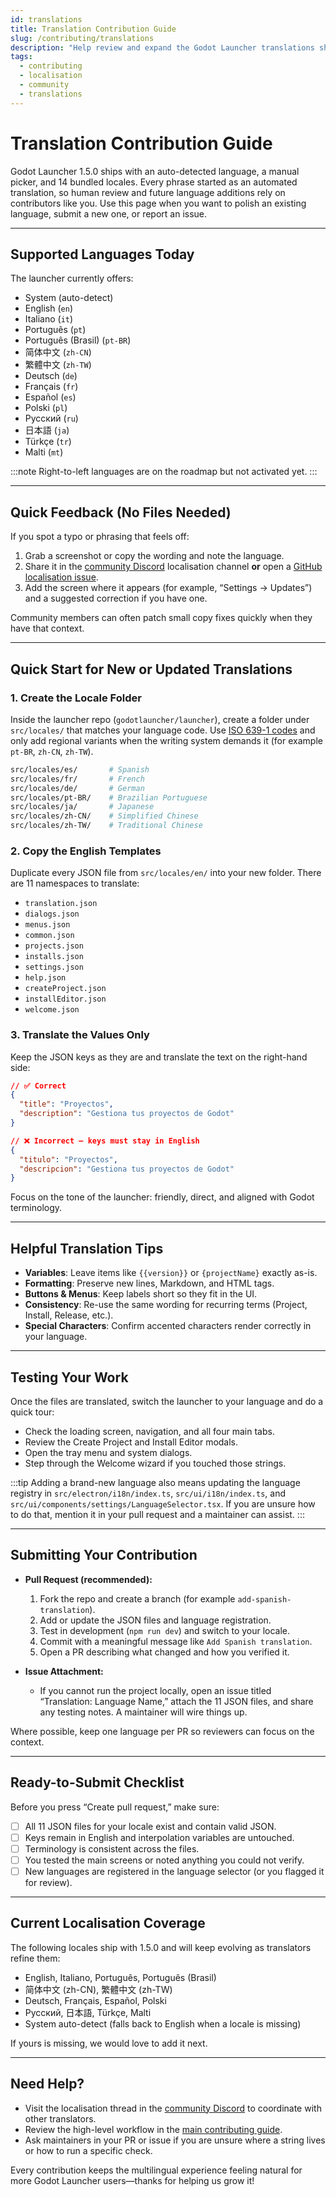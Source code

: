 ```yaml
---
id: translations
title: Translation Contribution Guide
slug: /contributing/translations
description: "Help review and expand the Godot Launcher translations shipped with version 1.5.0, including how to report fixes, submit pull requests, and request new locales."
tags:
  - contributing
  - localisation
  - community
  - translations
---
```


# Translation Contribution Guide

Godot Launcher 1.5.0 ships with an auto-detected language, a manual picker, and 14 bundled locales. Every phrase started as an automated translation, so human review and future language additions rely on contributors like you. Use this page when you want to polish an existing language, submit a new one, or report an issue.

---

## Supported Languages Today

The launcher currently offers:

- System (auto-detect)
- English (`en`)
- Italiano (`it`)
- Português (`pt`)
- Português (Brasil) (`pt-BR`)
- 简体中文 (`zh-CN`)
- 繁體中文 (`zh-TW`)
- Deutsch (`de`)
- Français (`fr`)
- Español (`es`)
- Polski (`pl`)
- Русский (`ru`)
- 日本語 (`ja`)
- Türkçe (`tr`)
- Malti (`mt`)

:::note
Right-to-left languages are on the roadmap but not activated yet.
:::

---

## Quick Feedback (No Files Needed)

If you spot a typo or phrasing that feels off:

1. Grab a screenshot or copy the wording and note the language.
2. Share it in the [community Discord](/community) localisation channel **or** open a [GitHub localisation issue](https://github.com/godotlauncher/launcher/issues/new/choose).
3. Add the screen where it appears (for example, “Settings → Updates”) and a suggested correction if you have one.

Community members can often patch small copy fixes quickly when they have that context.

---

## Quick Start for New or Updated Translations

### 1. Create the Locale Folder

Inside the launcher repo (`godotlauncher/launcher`), create a folder under `src/locales/` that matches your language code. Use [ISO 639-1 codes](https://en.wikipedia.org/wiki/List_of_ISO_639-1_codes) and only add regional variants when the writing system demands it (for example `pt-BR`, `zh-CN`, `zh-TW`).

```bash
src/locales/es/       # Spanish
src/locales/fr/       # French
src/locales/de/       # German
src/locales/pt-BR/    # Brazilian Portuguese
src/locales/ja/       # Japanese
src/locales/zh-CN/    # Simplified Chinese
src/locales/zh-TW/    # Traditional Chinese
```

### 2. Copy the English Templates

Duplicate every JSON file from `src/locales/en/` into your new folder. There are 11 namespaces to translate:

- `translation.json`
- `dialogs.json`
- `menus.json`
- `common.json`
- `projects.json`
- `installs.json`
- `settings.json`
- `help.json`
- `createProject.json`
- `installEditor.json`
- `welcome.json`

### 3. Translate the Values Only

Keep the JSON keys as they are and translate the text on the right-hand side:

```json
// ✅ Correct
{
  "title": "Proyectos",
  "description": "Gestiona tus proyectos de Godot"
}

// ❌ Incorrect — keys must stay in English
{
  "titulo": "Proyectos",
  "descripcion": "Gestiona tus proyectos de Godot"
}
```

Focus on the tone of the launcher: friendly, direct, and aligned with Godot terminology.

---

## Helpful Translation Tips

- **Variables**: Leave items like `{{version}}` or `{projectName}` exactly as-is.
- **Formatting**: Preserve new lines, Markdown, and HTML tags.
- **Buttons & Menus**: Keep labels short so they fit in the UI.
- **Consistency**: Re-use the same wording for recurring terms (Project, Install, Release, etc.).
- **Special Characters**: Confirm accented characters render correctly in your language.

---

## Testing Your Work

Once the files are translated, switch the launcher to your language and do a quick tour:

- Check the loading screen, navigation, and all four main tabs.
- Review the Create Project and Install Editor modals.
- Open the tray menu and system dialogs.
- Step through the Welcome wizard if you touched those strings.

:::tip
Adding a brand-new language also means updating the language registry in `src/electron/i18n/index.ts`, `src/ui/i18n/index.ts`, and `src/ui/components/settings/LanguageSelector.tsx`. If you are unsure how to do that, mention it in your pull request and a maintainer can assist.
:::

---

## Submitting Your Contribution

- **Pull Request (recommended):**
  1. Fork the repo and create a branch (for example `add-spanish-translation`).
  2. Add or update the JSON files and language registration.
  3. Test in development (`npm run dev`) and switch to your locale.
  4. Commit with a meaningful message like `Add Spanish translation`.
  5. Open a PR describing what changed and how you verified it.

- **Issue Attachment:**
  - If you cannot run the project locally, open an issue titled “Translation: Language Name,” attach the 11 JSON files, and share any testing notes. A maintainer will wire things up.

Where possible, keep one language per PR so reviewers can focus on the context.

---

## Ready-to-Submit Checklist

Before you press “Create pull request,” make sure:

- [ ] All 11 JSON files for your locale exist and contain valid JSON.
- [ ] Keys remain in English and interpolation variables are untouched.
- [ ] Terminology is consistent across the files.
- [ ] You tested the main screens or noted anything you could not verify.
- [ ] New languages are registered in the language selector (or you flagged it for review).

---

## Current Localisation Coverage

The following locales ship with 1.5.0 and will keep evolving as translators refine them:

- English, Italiano, Português, Português (Brasil)
- 简体中文 (zh-CN), 繁體中文 (zh-TW)
- Deutsch, Français, Español, Polski
- Русский, 日本語, Türkçe, Malti
- System auto-detect (falls back to English when a locale is missing)

If yours is missing, we would love to add it next.

---

## Need Help?

- Visit the localisation thread in the [community Discord](/community) to coordinate with other translators.
- Review the high-level workflow in the [main contributing guide](/contributing).
- Ask maintainers in your PR or issue if you are unsure where a string lives or how to run a specific check.

Every contribution keeps the multilingual experience feeling natural for more Godot Launcher users—thanks for helping us grow it!
